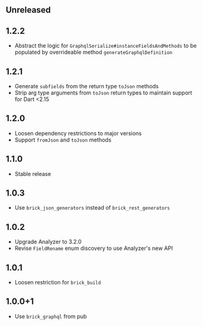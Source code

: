 ## Unreleased

## 1.2.2

* Abstract the logic for `GraphqlSerialize#instanceFieldsAndMethods` to be populated by overrideable method `generateGraphqlDefinition`

## 1.2.1

* Generate `subfields` from the return type `toJson` methods
* Strip arg type arguments from `toJson` return types to maintain support for Dart <2.15

## 1.2.0

* Loosen dependency restrictions to major versions
* Support `fromJson` and `toJson` methods

## 1.1.0

* Stable release

## 1.0.3

* Use `brick_json_generators` instead of `brick_rest_generators`

## 1.0.2

* Upgrade Analyzer to 3.2.0
* Revise `FieldRename` enum discovery to use Analyzer's new API

## 1.0.1

* Loosen restriction for `brick_build`

## 1.0.0+1

* Use `brick_graphql` from pub
